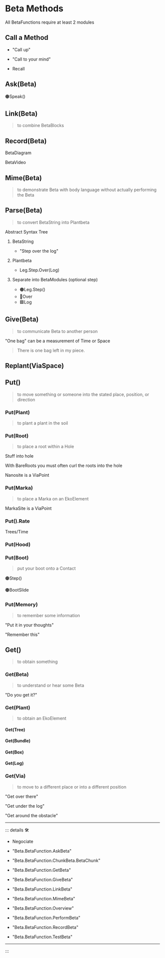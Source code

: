 # <beta>Beta Methods</beta>

All BetaFunctions require at least 2 modules

## Call a Method

- "Call up"

- "Call to your mind"

- Recall

## <beta>Ask(Beta)</beta>

🟠<motor>Speak()</motor>

## <beta>Link(Beta)</beta>

> to combine BetaBlocks

## <beta>Record(Beta)</beta>

BetaDiagram

BetaVideo

## <beta>Mime(Beta)</beta>

> to demonstrate Beta with body language without actually performing the Beta

## <beta>Parse(Beta)</beta>

> to convert BetaString into Plantbeta

Abstract Syntax Tree

1. <beta>BetaString</beta>
    - "Step over the log"

2. <beta>Plantbeta</beta>
    - Leg.Step.Over(Log)

3. Separate into <beta>BetaModules</beta> (optional step)
    - 🟠<motor>Leg.Step()</motor>
    - 🔻<via>Over</via>
    - 🟩<ekos>Log</ekos>

## <beta>Give(Beta)</beta>

> to communicate Beta to another person

"One bag" can be a measurement of Time or Space

> There is one bag left in my piece.

## <beta>Replant(<via>ViaSpace</via>)</beta>

## <beta>Put()</beta>

> to move something or someone into the stated place, position, or direction

### <beta>Put(<ekos>Plant</ekos>)</beta>

> to plant a plant in the soil

### <beta>Put(<ekos>Root</ekos>)</beta>

> to place a root within a Hole

Stuff into hole

With BareRoots you must often curl the roots into the hole

<ekos>Nanosite</ekos> is a ViaPoint

### <beta>Put(<via>Marka</via>)</beta>

> to place a Marka on an EkoElement

<via>MarkaSite</via> is a ViaPoint

### Put().Rate

Trees/Time

### <beta>Put(<motor>Hood</motor>)</beta>

### <beta>Put(<motor>Boot</motor>)</beta>

> put your boot onto a Contact

🟠<motor>Step()</motor>

🟠<motor>BootSlide</motor>

### <beta>Put(<anima>Memory</anima>)</beta>

> to remember some information

"Put it in your thoughts"

"Remember this"

## <beta>Get()</beta>

> to obtain something

### <beta>Get(Beta)</beta>

> to understand or hear some Beta

"Do you get it?"

### <beta>Get(<ekos>Plant</ekos>)</beta>

> to obtain an EkoElement

#### <beta>Get(<ekos>Tree</ekos>)</beta>

#### <beta>Get(<ekos>Bundle</ekos>)</beta>

#### <beta>Get(<ekos>Box</ekos>)</beta>

#### <beta>Get(<ekos>Log</ekos>)</beta>

### <beta>Get(<via>Via</via>)</beta>

> to move to a different place or into a different position

"Get over there"

"Get under the log"

"Get around the obstacle"

---

<!-- =================================================== -->
<!-- =================================================== -->
<!-- =================================================== -->
<!-- =================================================== -->
<!-- =================================================== -->
::: details 🛠

- Negociate

- "Beta.BetaFunction.AskBeta"
- "Beta.BetaFunction.ChunkBeta.BetaChunk"
- "Beta.BetaFunction.GetBeta"
- "Beta.BetaFunction.GiveBeta"
- "Beta.BetaFunction.LinkBeta"
- "Beta.BetaFunction.MimeBeta"
- "Beta.BetaFunction.Overview"
- "Beta.BetaFunction.PerformBeta"
- "Beta.BetaFunction.RecordBeta"
- "Beta.BetaFunction.TestBeta"

---

:::
